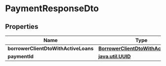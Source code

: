 
# PaymentResponseDto

## Properties
| Name | Type | Description | Notes |
| ------------ | ------------- | ------------- | ------------- |
| **borrowerClientDtoWithActiveLoans** | [**BorrowerClientDtoWithActiveLoans**](BorrowerClientDtoWithActiveLoans.md) |  |  |
| **paymentId** | [**java.util.UUID**](java.util.UUID.md) |  |  |




